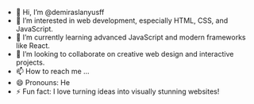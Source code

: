 - 👋 Hi, I’m @demiraslanyusff
- 👀 I’m interested in web development, especially HTML, CSS, and JavaScript.  
- 🌱  I’m currently learning advanced JavaScript and modern frameworks like React. 
- 💞️ I’m looking to collaborate on creative web design and interactive projects.
- 📫 How to reach me ...
- 😄 Pronouns: He
- ⚡ Fun fact: I love turning ideas into visually stunning websites!  

<!---
demiraslanyusff/demiraslanyusff is a ✨ special ✨ repository because its `README.md` (this file) appears on your GitHub profile.
You can click the Preview link to take a look at your changes.
--->
